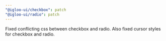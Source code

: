 ```yaml
---
"@igloo-ui/checkbox": patch
"@igloo-ui/radio": patch
---
```


Fixed conflicting css between checkbox and radio. Also fixed cursor styles for checkbox and radio.
